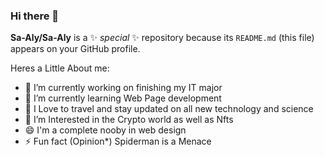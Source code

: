 ### Hi there 👋

**Sa-Aly/Sa-Aly** is a ✨ _special_ ✨ repository because its `README.md` (this file) appears on your GitHub profile.

Heres a Little About me:

- 🔭 I’m currently working on finishing my IT major 
- 🌱 I’m currently learning Web Page development 
- 👯 I Love to travel and stay updated on all new technology and science 
- 🤔 I’m Interested in the Crypto world as well as Nfts 
- 😄 I'm a complete nooby in web design 
- ⚡ Fun fact (Opinion*) Spiderman is a Menace
